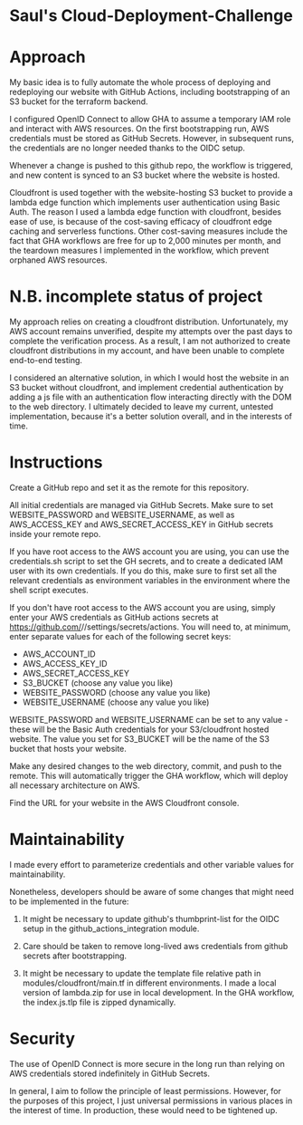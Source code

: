 # Saul's Cloud-Deployment-Challenge

# Approach

My basic idea is to fully automate the whole process of deploying and redeploying our website with GitHub Actions, including bootstrapping of an S3 bucket for the terraform backend.

I configured OpenID Connect to allow GHA to assume a temporary IAM role and interact with AWS resources.
On the first bootstrapping run, AWS credentials must be stored as GitHub Secrets. However, in subsequent runs, the credentials are no longer needed thanks to the OIDC setup.

Whenever a change is pushed to this github repo, the workflow is triggered, and new content is synced to an S3 bucket where the website is hosted.

Cloudfront is used together with the website-hosting S3 bucket to provide a lambda edge function which implements user authentication using Basic Auth. The reason I used a lambda edge function with cloudfront, besides ease of use, is because of the cost-saving efficacy of cloudfront edge caching and serverless functions. Other cost-saving measures include the fact that GHA workflows are free for up to 2,000 minutes per month, and the teardown measures I implemented in the workflow, which prevent orphaned AWS resources.

# N.B. incomplete status of project

My approach relies on creating a cloudfront distribution. Unfortunately, my AWS account remains unverified, despite my attempts over the past days to complete the verification process. As a result, I am not authorized to create cloudfront distributions in my account, and have been unable to complete end-to-end testing. 

I considered an alternative solution, in which I would host the website in an S3 bucket without cloudfront, and implement credential authentication by adding a js file with an authentication flow interacting directly with the DOM to the web directory. I ultimately decided to leave my current, untested implementation, because it's a better solution overall, and in the interests of time.

# Instructions

Create a GitHub repo and set it as the remote for this repository.

All initial credentials are managed via GitHub Secrets. Make sure to set WEBSITE_PASSWORD and WEBSITE_USERNAME, as well as AWS_ACCESS_KEY and AWS_SECRET_ACCESS_KEY in GitHub secrets inside your remote repo. 

If you have root access to the AWS account you are using, you can use the credentials.sh script to set the GH secrets, and to create a dedicated IAM user with its own credentials. If you do this, make sure to first set all the relevant credentials as environment variables in the environment where the shell script executes.

If you don't have root access to the AWS account you are using, simply enter your AWS credentials as GitHub actions secrets at https://github.com/<username>/<repo-name>/settings/secrets/actions. You will need to, at minimum, enter separate values for each of the following secret keys:

- AWS_ACCOUNT_ID
- AWS_ACCESS_KEY_ID
- AWS_SECRET_ACCESS_KEY
- S3_BUCKET (choose any value you like)
- WEBSITE_PASSWORD (choose any value you like)
- WEBSITE_USERNAME (choose any value you like)

WEBSITE_PASSWORD and WEBSITE_USERNAME can be set to any value - these will be the Basic Auth credentials for your S3/cloudfront hosted website. The value you set for S3_BUCKET will be the name of the S3 bucket that hosts your website.

Make any desired changes to the web directory, commit, and push to the remote. This will automatically trigger the GHA workflow, which will deploy all necessary architecture on AWS. 

Find the URL for your website in the AWS Cloudfront console.


# Maintainability

I made every effort to parameterize credentials and other variable values for maintainability.

Nonetheless, developers should be aware of some changes that might need to be implemented in the future:

1. It might be necessary to update github's thumbprint-list for the OIDC setup in the github_actions_integration module.
 
2. Care should be taken to remove long-lived aws credentials from github secrets after bootstrapping.

3. It might be necessary to update the template file relative path in modules/cloudfront/main.tf in different environments. I made a local version of lambda.zip for use in local development. In the GHA workflow, the index.js.tlp file is zipped dynamically.

# Security

The use of OpenID Connect is more secure in the long run than relying on AWS credentials stored indefinitely in GitHub Secrets.

In general, I aim to follow the principle of least permissions. However, for the purposes of this project, I just universal permissions in various places in the interest of time. In production, these would need to be tightened up.

